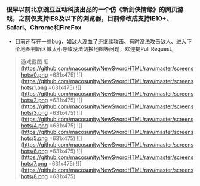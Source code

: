 ### 很早以前北京豌豆互动科技出品的一个仿《新剑侠情缘》的网页游戏，之前仅支持IE8及以下的浏览器，目前修改成支持IE10+、Safari、Chrome和FireFox
* 目前还存在一些bug，如敌人没血了还继续攻击、有时没法攻击敌人、进入下个地图判断区域太小导致没法切换地图等问题，欢迎提Pull Request。

>  游戏截图
![](https://github.com/macosunity/NewSwordHTML/raw/master/screenshots/0.png =631x475)
![](https://github.com/macosunity/NewSwordHTML/raw/master/screenshots/1.png =631x475)
![](https://github.com/macosunity/NewSwordHTML/raw/master/screenshots/2.png =631x475)
![](https://github.com/macosunity/NewSwordHTML/raw/master/screenshots/3.png =631x475)
![](https://github.com/macosunity/NewSwordHTML/raw/master/screenshots/4.png =631x475)
![](https://github.com/macosunity/NewSwordHTML/raw/master/screenshots/5.png =631x475)
![](https://github.com/macosunity/NewSwordHTML/raw/master/screenshots/6.png =631x475)
![](https://github.com/macosunity/NewSwordHTML/raw/master/screenshots/7.png =631x475)
![](https://github.com/macosunity/NewSwordHTML/raw/master/screenshots/8.png =631x475)

